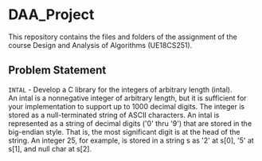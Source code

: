 # DAA_Project
This repository contains the files and folders of the assignment of the course Design and Analysis of Algorithms (UE18CS251). 

## Problem Statement
`INTAL` - Develop a C library for the integers of arbitrary length (intal).<br>
An intal is a nonnegative integer of arbitrary length, but it is sufficient for your implementation to support up to 1000 decimal digits. The integer is stored as a null-terminated string of ASCII characters. An intal is represented as a string of decimal digits ('0' thru '9') that are stored in the big-endian style. That is, the most significant digit is at the head of the string. An integer 25, for example, is stored in a string s as '2' at s[0], '5' at s[1], and null char at s[2].
